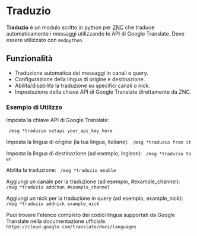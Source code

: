 # Traduzio

**Traduzio** è un modulo scritto in python per [ZNC](https://znc.in/) che traduce automaticamente i messaggi utilizzando le API di Google Translate. Deve essere utilizzato con `modpython`.

## Funzionalità

- Traduzione automatica dei messaggi in canali e query.
- Configurazione della lingua di origine e destinazione.
- Abilita/disabilita la traduzione su specifici canali o nick.
- Impostazione della chiave API di Google Translate direttamente da ZNC.

### Esempio di Utilizzo

Imposta la chiave API di Google Translate:

` /msg *traduzio setapi your_api_key_here` 

Imposta la lingua di origine (la tua lingua, italiano):
` /msg *traduzio from it` 

Imposta la lingua di destinazione (ad esempio, inglese):
` /msg *traduzio to en` 

Abilita la traduzione:
` /msg *traduzio enable` 

Aggiungi un canale per la traduzione (ad esempio, #example_channel):
` /msg *traduzio addchan #example_channel` 

Aggiungi un nick per la traduzione in query (ad esempio, example_nick):
` /msg *traduzio addnick example_nick` 

Puoi trovare l'elenco completo dei codici lingua supportati da Google Translate nella documentazione ufficiale.
` https://cloud.google.com/translate/docs/languages` 
